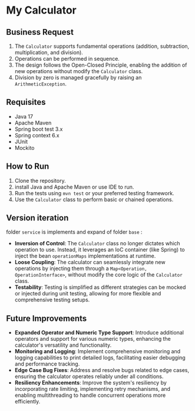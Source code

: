 # My Calculator
 
 
## Business Request 
 
1. The `Calculator` supports fundamental operations (addition, subtraction, multiplication, and division).
2. Operations can be performed in sequence.
3. The design follows the Open-Closed Principle, enabling the addition of new operations without modify the `Calculator` class.
4. Division by zero is managed gracefully by raising an `ArithmeticException`.

 
## Requisites
- Java 17
- Apache Maven 
- Spring boot test 3.x
- Spring context 6.x
- JUnit
- Mockito


## How to Run
1. Clone the repository.
2. install Java and Apache Maven or use IDE to run.
3. Run the tests using `mvn test` or your preferred testing framework.
4. Use the `Calculator` class to perform basic or chained operations.

## Version iteration

folder `service` is  implements and expand of folder `base` :
 
* **Inversion of Control**: The `Calculator` class no longer dictates which operation to use. Instead, it leverages an IoC container (like Spring) to inject the bean `operationMaps` implementations at runtime.
* **Loose Coupling**: The calculator can seamlessly integrate new operations by injecting them through a `Map<Operation, OperationInterface>`, without modify the core logic of the `Calculator` class.
* **Testability**: Testing is simplified as different strategies can be mocked or injected during unit testing, allowing for more flexible and comprehensive testing setups.
  
 
## Future Improvements
- **Expanded Operator and Numeric Type Support**: Introduce additional operators and support for various numeric types, enhancing the calculator's versatility and functionality.
- **Monitoring and Logging**: Implement comprehensive monitoring and logging capabilities to print detailed logs, facilitating easier debugging and performance tracking.
- **Edge Case Bug Fixes**: Address and resolve bugs related to edge cases, ensuring the calculator operates reliably under all conditions.
- **Resiliency Enhancements**: Improve the system's resiliency by incorporating rate limiting, implementing retry mechanisms, and enabling multithreading to handle concurrent operations more efficiently.
